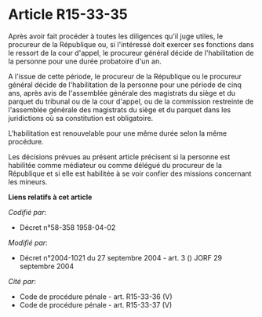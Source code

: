 # Article R15-33-35

Après avoir fait procéder à toutes les diligences qu'il juge utiles, le procureur de la République ou, si l'intéressé doit
exercer ses fonctions dans le ressort de la cour d'appel, le procureur général décide de l'habilitation de la personne pour
une durée probatoire d'un an.

A l'issue de cette période, le procureur de la République ou le procureur général décide de l'habilitation de la personne
pour une période de cinq ans, après avis de l'assemblée générale des magistrats du siège et du parquet du tribunal ou de la
cour d'appel, ou de la commission restreinte de l'assemblée générale des magistrats du siège et du parquet dans les
juridictions où sa constitution est obligatoire.

L'habilitation est renouvelable pour une même durée selon la même procédure.

Les décisions prévues au présent article précisent si la personne est habilitée comme médiateur ou comme délégué du procureur
de la République et si elle est habilitée à se voir confier des missions concernant les mineurs.

**Liens relatifs à cet article**

_Codifié par_:

  - Décret n°58-358 1958-04-02

_Modifié par_:

  - Décret n°2004-1021 du 27 septembre 2004 - art. 3 () JORF 29 septembre 2004

_Cité par_:

  - Code de procédure pénale - art. R15-33-36 (V)
  - Code de procédure pénale - art. R15-33-37 (V)
